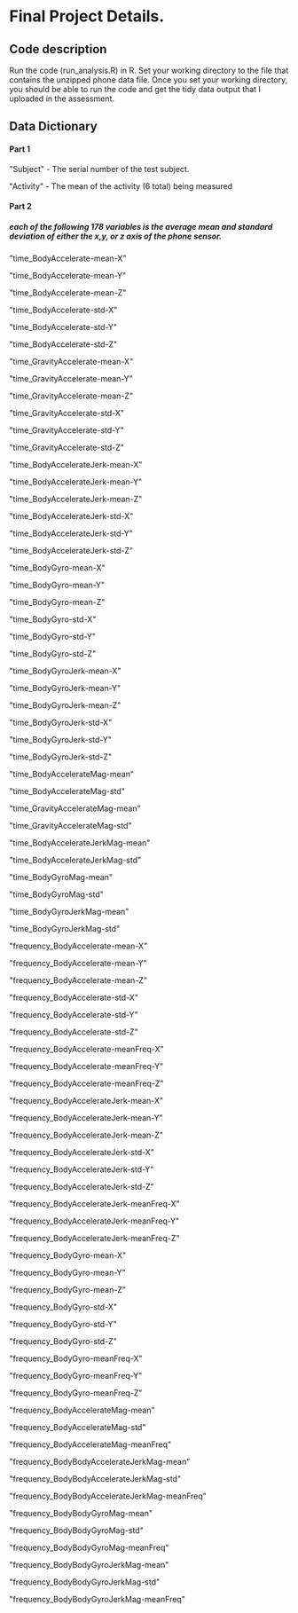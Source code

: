 # Final Project Details.

## Code description

Run the code (run_analysis.R) in R.  Set your working directory to the file that contains the unzipped phone data file.  Once you set your working directory, you should be able to run the code and get the tidy data output that I uploaded in the assessment. 

## Data Dictionary

#### Part 1

"Subject" - The serial number of the test subject. 

"Activity" - The mean of the activity (6 total) being measured

#### Part 2
##### each of the following 178 variables is the average mean and standard deviation of either the x,y, or z axis of the phone sensor.  

"time_BodyAccelerate-mean-X" 

"time_BodyAccelerate-mean-Y"

"time_BodyAccelerate-mean-Z"

"time_BodyAccelerate-std-X"

"time_BodyAccelerate-std-Y"

"time_BodyAccelerate-std-Z"

"time_GravityAccelerate-mean-X"

"time_GravityAccelerate-mean-Y"

"time_GravityAccelerate-mean-Z"

"time_GravityAccelerate-std-X"

"time_GravityAccelerate-std-Y"

"time_GravityAccelerate-std-Z"

"time_BodyAccelerateJerk-mean-X"

"time_BodyAccelerateJerk-mean-Y"

"time_BodyAccelerateJerk-mean-Z"

"time_BodyAccelerateJerk-std-X"

"time_BodyAccelerateJerk-std-Y"

"time_BodyAccelerateJerk-std-Z"

"time_BodyGyro-mean-X"

"time_BodyGyro-mean-Y"

"time_BodyGyro-mean-Z"

"time_BodyGyro-std-X"

"time_BodyGyro-std-Y"

"time_BodyGyro-std-Z"

"time_BodyGyroJerk-mean-X"

"time_BodyGyroJerk-mean-Y"

"time_BodyGyroJerk-mean-Z"

"time_BodyGyroJerk-std-X"

"time_BodyGyroJerk-std-Y"

"time_BodyGyroJerk-std-Z"

"time_BodyAccelerateMag-mean"

"time_BodyAccelerateMag-std"

"time_GravityAccelerateMag-mean"

"time_GravityAccelerateMag-std"

"time_BodyAccelerateJerkMag-mean"

"time_BodyAccelerateJerkMag-std"

"time_BodyGyroMag-mean"

"time_BodyGyroMag-std"

"time_BodyGyroJerkMag-mean"

"time_BodyGyroJerkMag-std"

"frequency_BodyAccelerate-mean-X"

"frequency_BodyAccelerate-mean-Y"

"frequency_BodyAccelerate-mean-Z"

"frequency_BodyAccelerate-std-X"

"frequency_BodyAccelerate-std-Y"

"frequency_BodyAccelerate-std-Z"

"frequency_BodyAccelerate-meanFreq-X"

"frequency_BodyAccelerate-meanFreq-Y"

"frequency_BodyAccelerate-meanFreq-Z"

"frequency_BodyAccelerateJerk-mean-X"

"frequency_BodyAccelerateJerk-mean-Y"

"frequency_BodyAccelerateJerk-mean-Z"

"frequency_BodyAccelerateJerk-std-X"

"frequency_BodyAccelerateJerk-std-Y"

"frequency_BodyAccelerateJerk-std-Z"

"frequency_BodyAccelerateJerk-meanFreq-X"

"frequency_BodyAccelerateJerk-meanFreq-Y"

"frequency_BodyAccelerateJerk-meanFreq-Z"

"frequency_BodyGyro-mean-X"

"frequency_BodyGyro-mean-Y"

"frequency_BodyGyro-mean-Z"

"frequency_BodyGyro-std-X"

"frequency_BodyGyro-std-Y"

"frequency_BodyGyro-std-Z"

"frequency_BodyGyro-meanFreq-X"

"frequency_BodyGyro-meanFreq-Y"

"frequency_BodyGyro-meanFreq-Z"

"frequency_BodyAccelerateMag-mean"

"frequency_BodyAccelerateMag-std"

"frequency_BodyAccelerateMag-meanFreq"

"frequency_BodyBodyAccelerateJerkMag-mean"

"frequency_BodyBodyAccelerateJerkMag-std"

"frequency_BodyBodyAccelerateJerkMag-meanFreq"

"frequency_BodyBodyGyroMag-mean"

"frequency_BodyBodyGyroMag-std"

"frequency_BodyBodyGyroMag-meanFreq"

"frequency_BodyBodyGyroJerkMag-mean"

"frequency_BodyBodyGyroJerkMag-std"

"frequency_BodyBodyGyroJerkMag-meanFreq"


